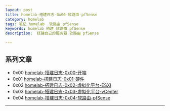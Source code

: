 ```yaml
---
layout: post  
title: homelab-搭建日志-0x00-软路由-pfSense
category: homelab  
tags: 笔记 homelab  软路由 pfSense	
keywords: homelab 搭建 软路由 pfSense
description:  搭建自己的服务器 软路由 pfSense

---
```


## 系列文章

- 0x00 [homelab-搭建日志-0x00-开端](/2021/09/24/homelab-begin.html)
- 0x01 [homelab-搭建日志-0x01-硬件](/2021/09/25/homelab-hardware.html)
- 0x02 [homelab-搭建日志-0x02-虚拟化平台-ESXI](/2021/09/26/virtualization-platform-esxi.html)
- 0x03 [homelab-搭建日志-0x03-虚拟化平台-vCenter](/2021/09/27/virtualization-platform-vcenter.html)
- 0x04 [homelab-搭建日志-0x04-软路由-pfSense](/2021/09/28/soft-route-pfSense.html)


       





---
